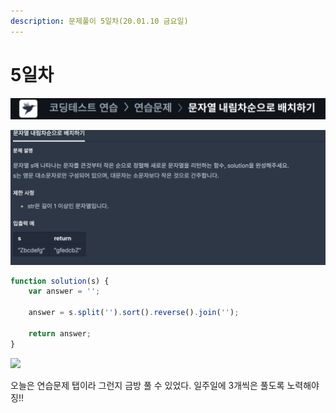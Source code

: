 ```yaml
---
description: 문제풀이 5일차(20.01.10 금요일)
---
```


# 5일차

![](<../.gitbook/assets/image (53).png>)

![](<../.gitbook/assets/image (49).png>)

```javascript
function solution(s) {
    var answer = '';
    
    answer = s.split('').sort().reverse().join('');
    
    return answer;
}
```

![](broken-reference)

오늘은 연습문제 탭이라 그런지 금방 풀 수 있었다. 일주일에 3개씩은 풀도록 노력해야징!!

